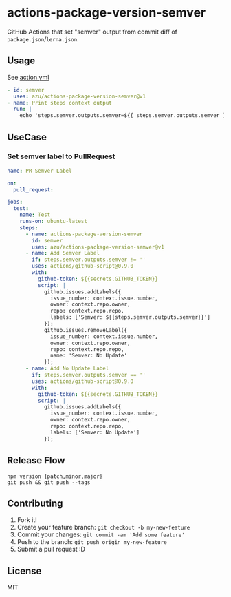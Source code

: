 # actions-package-version-semver

GitHub Actions that set "semver" output from commit diff of `package.json`/`lerna.json`.

## Usage

See [action.yml](action.yml)

```yaml
- id: semver
  uses: azu/actions-package-version-semver@v1
- name: Print steps context output
  run: |
    echo 'steps.semver.outputs.semver=${{ steps.semver.outputs.semver }}'
```

## UseCase

### Set semver label to PullRequest

```yaml
name: PR Semver Label

on:
  pull_request:

jobs:
  test:
    name: Test
    runs-on: ubuntu-latest
    steps:
      - name: actions-package-version-semver
        id: semver
        uses: azu/actions-package-version-semver@v1
      - name: Add Semver Label
        if: steps.semver.outputs.semver != ''
        uses: actions/github-script@0.9.0
        with:
          github-token: ${{secrets.GITHUB_TOKEN}}
          script: |
            github.issues.addLabels({
              issue_number: context.issue.number,
              owner: context.repo.owner,
              repo: context.repo.repo,
              labels: ['Semver: ${{steps.semver.outputs.semver}}']
            });
            github.issues.removeLabel({
              issue_number: context.issue.number,
              owner: context.repo.owner,
              repo: context.repo.repo,
              name: 'Semver: No Update'
            });
      - name: Add No Update Label
        if: steps.semver.outputs.semver == ''
        uses: actions/github-script@0.9.0
        with:
          github-token: ${{secrets.GITHUB_TOKEN}}
          script: |
            github.issues.addLabels({
              issue_number: context.issue.number,
              owner: context.repo.owner,
              repo: context.repo.repo,
              labels: ['Semver: No Update']
            });

```

## Release Flow

```
npm version {patch,minor,major}
git push && git push --tags
```

## Contributing

1. Fork it!
2. Create your feature branch: `git checkout -b my-new-feature`
3. Commit your changes: `git commit -am 'Add some feature'`
4. Push to the branch: `git push origin my-new-feature`
5. Submit a pull request :D

## License

MIT

